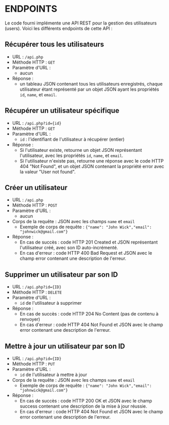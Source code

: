 # ENDPOINTS
Le code fourni implémente une API REST pour la gestion des utilisateurs (users). Voici les différents endpoints de cette API :
## Récupérer tous les utilisateurs
- URL : `/api.php`
- Méthode HTTP : `GET`
- Paramètre d'URL :  
    - aucun
- Réponse : 
    - un tableau JSON contenant tous les utilisateurs enregistrés, chaque utilisateur étant représenté par un objet JSON ayant les propriétés `id`, `name`, et `email`.
## Récupérer un utilisateur spécifique
- URL : `/api.php?id={id}`
- Méthode HTTP : `GET`
- Paramètre d'URL :
    - `id` : l'identifiant de l'utilisateur à récupérer (entier)
- Réponse : 
    - Si l'utilisateur existe, retourne un objet JSON représentant l'utilisateur, avec les propriétés `id`, `name`, et `email`. 
    - Si l'utilisateur n'existe pas, retourne une réponse avec le code HTTP 404 "Not Found", et un objet JSON contenant la propriété error avec la valeur "User not found".

## Créer un utilisateur
- URL : `/api.php`
- Méthode HTTP : `POST`
- Paramètre d'URL : 
    - aucun
- Corps de la requête : JSON avec les champs `name` et `email`
    - Exemple de corps de requête : `{"name": "John Wick","email": "johnwick@gmail.com"}`
- Réponse :
    - En cas de succès : code HTTP 201 Created et JSON représentant l'utilisateur créé, avec son ID auto-incrémenté.
    - En cas d'erreur : code HTTP 400 Bad Request et JSON avec le champ error contenant une description de l'erreur.

## Supprimer un utilisateur par son ID
- URL : `/api.php?id={ID}`
- Méthode HTTP : `DELETE`
- Paramètre d'URL : 
    - `id` de l'utilisateur à supprimer
- Réponse :
    - En cas de succès : code HTTP 204 No Content (pas de contenu à renvoyer)
    - En cas d'erreur : code HTTP 404 Not Found et JSON avec le champ error contenant une description de l'erreur.

## Mettre à jour un utilisateur par son ID
- URL : `/api.php?id={ID}`
- Méthode HTTP : `PUT`
- Paramètre d'URL : 
    - `id` de l'utilisateur à mettre à jour
- Corps de la requête : JSON avec les champs `name` et `email`
    - Exemple de corps de requête : `{"name": "John Wick","email": "johnwick@gmail.com"}`
- Réponse :
    - En cas de succès : code HTTP 200 OK et JSON avec le champ success contenant une description de la mise à jour réussie.
    - En cas d'erreur : code HTTP 404 Not Found et JSON avec le champ error contenant une description de l'erreur.